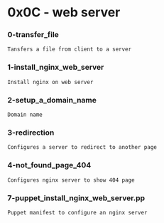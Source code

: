 # 0x0C - web server

### 0-transfer_file

    Tansfers a file from client to a server

### 1-install_nginx_web_server

    Install nginx on web server

### 2-setup_a_domain_name

    Domain name

### 3-redirection

    Configures a server to redirect to another page

### 4-not_found_page_404

    Configures nginx server to show 404 page

### 7-puppet_install_nginx_web_server.pp

    Puppet manifest to configure an nginx server
